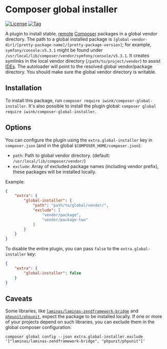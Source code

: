 # Composer global installer

[![License](https://poser.pugx.org/iwink/composer-global-installer/license.png)](https://packagist.org/packages/iwink/composer-global-installer)
[![Tag](https://img.shields.io/github/v/tag/iwink/composer-global-installer)](https://github.com/iwink/composer-global-installer/releases)

A plugin to install stable, [remote](https://packagist.org/) [Composer](https://getcomposer.org) packages in a global 
vendor directory. The path to a global installed package is 
`[global-vendor-dir]/[pretty-package-name]/[pretty-package-version]`; for example, `symfony/console:v5.3.1` might be 
found under `/usr/local/lib/composer/vendor/symfony/console/v5.3.1`. It creates symlinks in the local vendor directory 
(`/path/to/project/vendor`) to assist [IDEs](https://nl.wikipedia.org/wiki/Integrated_development_environment). The 
autoloader will point to the resolved global vendor/package directory. You should make sure the global vendor directory
is writable.

## Installation

To install this package, run `composer require iwink/composer-global-installer`. It's also possible to install the 
plugin global: `composer global require iwink/composer-global-installer`.

## Options

You can configure the plugin using the `extra.global-installer` key in `composer.json` (and in the global 
`$COMPOSER_HOME/composer.json`):

- `path`: Path to global vendor directory. (default: `/usr/local/lib/composer/vendor/`)
- `exclude`: Array of excluded package names (including vendor prefix), these packages will be installed locally.

Example:

```json
{
	"extra": {
		"global-installer": {
			"path": "path/to/global/vendor/",
			"exclude": [
				"vendor/package",
				"vendor/package-two"
			]
		}
	}
}

```

To disable the entire plugin, you can pass `false` to the `extra.global-installer` key:

```json
{
	"extra": {
		"global-installer": false
	}
}

```

## Caveats

Some libraries, like 
[`laminas/laminas-zendframework-bridge`](https://packagist.org/packages/laminas/laminas-zendframework-bridge) and 
[`phpunit/phpunit`](https://packagist.org/packages/phpunit/phpunit), expect the package to be installed locally. If one
or more of your projects depend on such libraries, you can exclude them in the global composer configuration:

`composer global config --json extra.global-installer.exclude '["laminas/laminas-zendframework-bridge", "phpunit/phpunit"]'`
